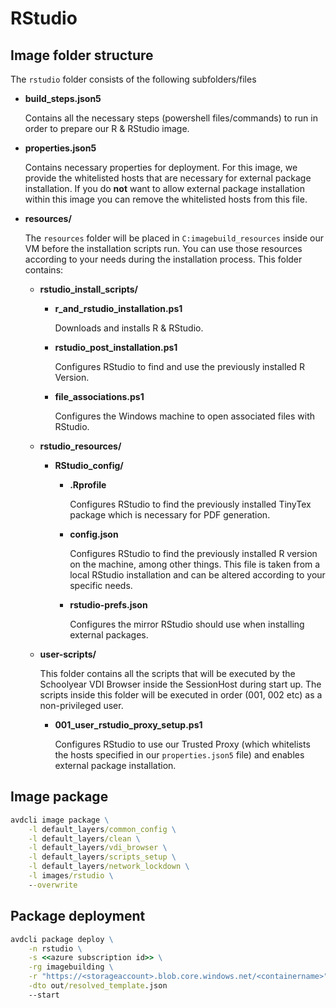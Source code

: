 # RStudio

## Image folder structure

The `rstudio` folder consists of the following subfolders/files

* **build_steps.json5**

  Contains all the necessary steps (powershell files/commands) to run in order to prepare our R & RStudio image.
    
* **properties.json5**

  Contains necessary properties for deployment. For this image, we provide the whitelisted hosts that are necessary for external package installation. If you do **not** want to allow external package installation within this image you can remove the whitelisted hosts from this file.

* **resources/** 

  The `resources` folder will be placed in `C:imagebuild_resources` inside our VM before the installation scripts run. You can use those resources according to your needs during the installation process. This folder contains:

  * **rstudio_install_scripts/**
    * **r_and_rstudio_installation.ps1**

      Downloads and installs R & RStudio.
    
    * **rstudio_post_installation.ps1**

      Configures RStudio to find and use the previously installed R Version.

    * **file_associations.ps1**

      Configures the Windows machine to open associated files with RStudio.

  * **rstudio_resources/**
    * **RStudio_config/**
      * **.Rprofile**

        Configures RStudio to find the previously installed TinyTex package which is necessary for PDF generation.
      
      * **config.json**

        Configures RStudio to find the previously installed R version on the machine, among other things. This file is taken from a local RStudio installation and can be altered according to your specific needs.

      * **rstudio-prefs.json**

        Configures the mirror RStudio should use when installing external packages.

  * **user-scripts/**

    This folder contains all the scripts that will be executed by the Schoolyear VDI Browser inside the SessionHost during start up. The scripts inside this folder will be executed in order (001, 002 etc) as a non-privileged user.

    * **001_user_rstudio_proxy_setup.ps1**

      Configures RStudio to use our Trusted Proxy (which whitelists the hosts specified in our `properties.json5` file) and enables external package installation.

## Image package

```cmd
avdcli image package \
    -l default_layers/common_config \
    -l default_layers/clean \
    -l default_layers/vdi_browser \
    -l default_layers/scripts_setup \
    -l default_layers/network_lockdown \
    -l images/rstudio \
    --overwrite
```

## Package deployment

```cmd
avdcli package deploy \
    -n rstudio \
    -s <<azure subscription id>> \
    -rg imagebuilding \
    -r "https://<storageaccount>.blob.core.windows.net/<containername>" \
    -dto out/resolved_template.json
    --start
```
